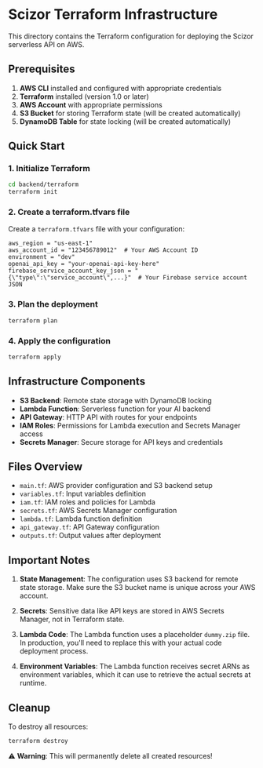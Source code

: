 # Scizor Terraform Infrastructure

This directory contains the Terraform configuration for deploying the Scizor serverless API on AWS.

## Prerequisites

1. **AWS CLI** installed and configured with appropriate credentials
2. **Terraform** installed (version 1.0 or later)
3. **AWS Account** with appropriate permissions
4. **S3 Bucket** for storing Terraform state (will be created automatically)
5. **DynamoDB Table** for state locking (will be created automatically)

## Quick Start

### 1. Initialize Terraform

```bash
cd backend/terraform
terraform init
```

### 2. Create a terraform.tfvars file

Create a `terraform.tfvars` file with your configuration:

```hcl
aws_region = "us-east-1"
aws_account_id = "123456789012"  # Your AWS Account ID
environment = "dev"
openai_api_key = "your-openai-api-key-here"
firebase_service_account_key_json = "{\"type\":\"service_account\",...}"  # Your Firebase service account JSON
```

### 3. Plan the deployment

```bash
terraform plan
```

### 4. Apply the configuration

```bash
terraform apply
```

## Infrastructure Components

- **S3 Backend**: Remote state storage with DynamoDB locking
- **Lambda Function**: Serverless function for your AI backend
- **API Gateway**: HTTP API with routes for your endpoints
- **IAM Roles**: Permissions for Lambda execution and Secrets Manager access
- **Secrets Manager**: Secure storage for API keys and credentials

## Files Overview

- `main.tf`: AWS provider configuration and S3 backend setup
- `variables.tf`: Input variables definition
- `iam.tf`: IAM roles and policies for Lambda
- `secrets.tf`: AWS Secrets Manager configuration
- `lambda.tf`: Lambda function definition
- `api_gateway.tf`: API Gateway configuration
- `outputs.tf`: Output values after deployment

## Important Notes

1. **State Management**: The configuration uses S3 backend for remote state storage. Make sure the S3 bucket name is unique across your AWS account.

2. **Secrets**: Sensitive data like API keys are stored in AWS Secrets Manager, not in Terraform state.

3. **Lambda Code**: The Lambda function uses a placeholder `dummy.zip` file. In production, you'll need to replace this with your actual code deployment process.

4. **Environment Variables**: The Lambda function receives secret ARNs as environment variables, which it can use to retrieve the actual secrets at runtime.

## Cleanup

To destroy all resources:

```bash
terraform destroy
```

⚠️ **Warning**: This will permanently delete all created resources! 